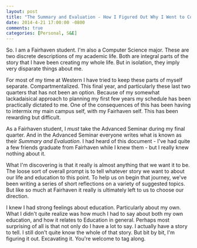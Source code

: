 ```yaml
---
layout: post
title: "The Summary and Evaluation - How I Figured Out Why I Went to College"
date: 2014-4-21 17:00:00 -0800
comments: true
categories: [Personal, S&E]
---
```


So. I am a Fairhaven student. I'm also a Computer Science major. These
are two discrete descriptions of my academic life. Both are integral
parts of the story that I have been creating my whole life. But in
isolation, they imply very disparate things about me.

<!--more-->

For most of my time at Western I have tried to keep these parts of
myself separate. Compartmentalized. This final year, and particularly
these last two quarters that has not been an option. Because of my
somewhat lackadaisical approach to planning my first few years my
schedule has been practically dictated to me. One of the consequences
of this has been having to intermix my main campus self, with my
Fairhaven self. This has been rewarding but difficult.

As a Fairhaven student, I _must_ take the Advanced Seminar during my
final quarter. And in the Advanced Seminar everyone writes what is
known as their _Summary and Evaluation_. I had heard of this document -
I've had quite a few friends graduate from Fairhaven while I knew
them - but I really knew nothing about it.

What I'm discovering is that it really is almost anything that we want
it to be. The loose sort of overall prompt is to tell whatever story
we want to about our life and education to this point. To help us on
begin that journey, we've been writing a series of short reflections
on a variety of suggested topics. But like so much at Fairhaven it
really is ultimately left to us to choose our direction.

I knew I had strong feelings about education.  Particularly about my
own. What I didn't quite realize was how much I had to say about both
my own education, and how it relates to Education in general. Perhaps
most surprising of all is that not only do I have a lot to say. I
actually have a story to tell. I still don't quite know the whole of
that story.  But bit by bit, I'm figuring it out. Excavating
it. You're welcome to tag along.
